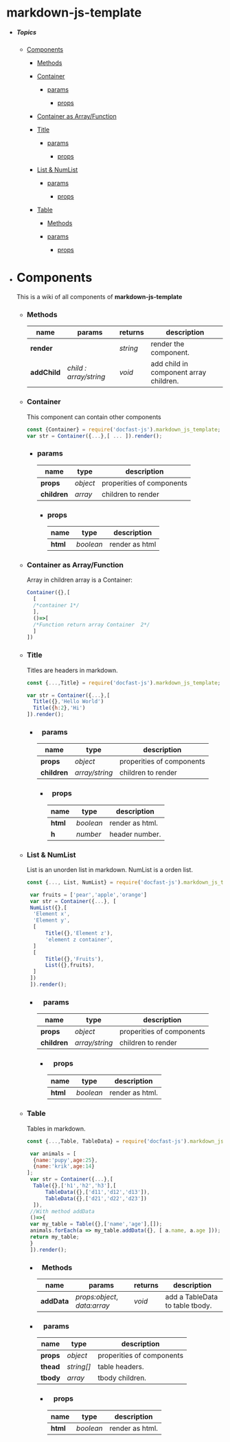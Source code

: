 <!-- docfast-js-topics-mjst -->
# markdown-js-template

- ##### Topics

   - [Components](#components)

      - [Methods](#methods)

      - [Container](#container)

         - [params](#params)

            - [props](#props)

      - [Container as Array/Function](#container-as-arrayfunction)

      - [Title](#title)

         - [params](#1-params)

            - [props](#1-props)

      - [List & NumList](#list--numlist)

         - [params](#2-params)

            - [props](#2-props)

      - [Table](#table)

         - [Methods](#1-methods)

         - [params](#3-params)

            - [props](#3-props)


- #  Components
   This is a wiki of all components of **markdown-js-template**

   - ###  Methods
      
      |name|params|returns|description|
      |----|----|----|----|
      |**render**| |*string*|render the component.|
      |**addChild**|*child* *:* *array/string*|*void*|add child in component array children.|

   - ###  Container
      This component can contain other components
      ```js
      const {Container} = require('docfast-js').markdown_js_template;
      var str = Container({...},[ ... ]).render(); 
      ```
      - ###  params
         
         |name|type|description|
         |----|----|----|
         |**props**|*object*|properities of components|
         |**children**|*array*|children to render|

         - ###  props
            
            |name|type|description|
            |----|----|----|
            |**html**|*boolean*|render as html|

   - ###  Container as Array/Function
      Array in children array is a Container: 
      ```js
      Container({},[
      	[
      	/*container 1*/
      	],
      	()=>[
      	/*Function return array Container  2*/
      	]
      ])
      ```
   - ###  Title
      Titles are headers in markdown.
      ```js
      const {...,Title} = require('docfast-js').markdown_js_template;
      
      var str = Container({...},[
      	Title({},'Hello World')
      	Title({h:2},'Hi')
      ]).render();
      
      
      ```
      - ### <d style='color:white;'>1</d> params
         
         |name|type|description|
         |----|----|----|
         |**props**|*object*|properities of components|
         |**children**|*array/string*|children to render|

         - ### <d style='color:white;'>1</d> props
            
            |name|type|description|
            |----|----|----|
            |**html**|*boolean*|render as html.|
            |**h**|*number*|header number.|

   - ###  List & NumList
      List is an unorden list in markdown. NumList is a orden list.
      ```js
      const {..., List, NumList} = require('docfast-js').markdown_js_template;
      
       var fruits = ['pear','apple','orange']
       var str = Container({...}, [
       NumList({},[
       	'Element x',
       	'Element y',
       	[
       		Title({},'Element z'),
       		'element z container',
       	]
       	[
       		Title({},'Fruits'),
       		List({},fruits),
       	]
       ])
       ]).render();
      ```
      - ### <d style='color:white;'>2</d> params
         
         |name|type|description|
         |----|----|----|
         |**props**|*object*|properities of components|
         |**children**|*array/string*|children to render|

         - ### <d style='color:white;'>2</d> props
            
            |name|type|description|
            |----|----|----|
            |**html**|*boolean*|render as html.|

   - ###  Table
      Tables in markdown.
      ```js
      const {...,Table, TableData} = require('docfast-js').markdown_js_template;
      
       var animals = [
      	{name:'pupy',age:25},
      	{name:'krik',age:14}
      ];
       var str = Container({...},[
       	Table({},['h1','h2','h3'],[
       		TableData({},['d11','d12','d13']),
       		TableData({},['d21','d22','d23'])
       	]),
       //With method addData
       ()=>{
       var my_table = Table({},['name','age'],[]);
       animals.forEach(a => my_table.addData({}, [ a.name, a.age ]));
       return my_table;
       }
       ]).render(); 
      ```
      - ### <d style='color:white;'>1</d> Methods
         
         |name|params|returns|description|
         |----|----|----|----|
         |**addData**|*props:object*, *data:array* |*void*|add a TableData to table tbody.|

      - ### <d style='color:white;'>3</d> params
         
         |name|type|description|
         |----|----|----|
         |**props**|*object*|properities of components|
         |**thead**|*string[]*|table headers.|
         |**tbody**|*array*|tbody children.|

         - ### <d style='color:white;'>3</d> props
            
            |name|type|description|
            |----|----|----|
            |**html**|*boolean*|render as html.|


<!-- /docfast-js-topics-mjst-->